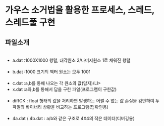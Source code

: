 # 가우스 소거법을 활용한 프로세스, 스레드, 스레드풀 구현

## 파일소개
<UL>
  <LI>a.dat :1000X1000 행렬, 대각원소 2/나머지원소 1로 채워진 행렬</LI>
  <LI>b.dat :1000 크기의 벡터 원소는 모두 1001</LI>
  <LI>c.dat :a,b를 통해 나오는 각 원소의 값(답지)/LI>
  <LI>x.dat :a와,b를 통해서 답을 구한 파일(프로그램이 구한값)</LI>
  <LI>diffCK : float 형태의 값을 처리하면 발생하는 어쩔 수 없는 값 손실을 감안하여 두 파일의 바이너리 상황을 비교하는 프로그램(답확인용)</LI>
  <LI>4a.dat / 4b.dat : a/b와 같은 구조로 4X4의 작은 데이터(디버깅용)</LI>
</UL>
